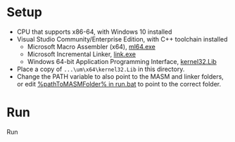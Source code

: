 # Setup
- CPU that supports x86-64, with Windows 10 installed
- Visual Studio Community/Enterprise Edition, with C++ toolchain installed
    - Microsoft Macro Assembler (x64), [ml64.exe](https://docs.microsoft.com/en-us/cpp/assembler/masm/masm-for-x64-ml64-exe?view=Microsoft_Macro_Assembler "Usually located at: 'C:\Program Files (x86)\Microsoft Visual Studio\2019\Community\VC\Tools\MSVC\14.##.#####\bin\Hostx64\x64\ml64.exe'")
    - Microsoft Incremental Linker, [link.exe](https://docs.microsoft.com/en-us/cpp/assembler/masm/masm-for-x64-ml64-exe?view=Microsoft_Macro_Assembler "Usually located at: 'C:\Program Files (x86)\Microsoft Visual Studio\2019\Community\VC\Tools\MSVC\14.##.#####\bin\Hostx64\x64\link.exe'")
    - Windows 64-bit Application Programming Interface, [kernel32.Lib](https://en.wikipedia.org/wiki/Windows_API "Usually located at: 'C:\Program Files (x86)\Windows Kits\10\Lib\10.#.#####.#\um\x64\kernel32.Lib'")
- Place a copy of `...\um\x64\kernel32.Lib` in this directory. 
- Change the PATH variable to also point to the MASM and linker folders, or edit [%pathToMASMFolder% in run.bat](run.bat) to point to the correct folder.

# Run
Run
